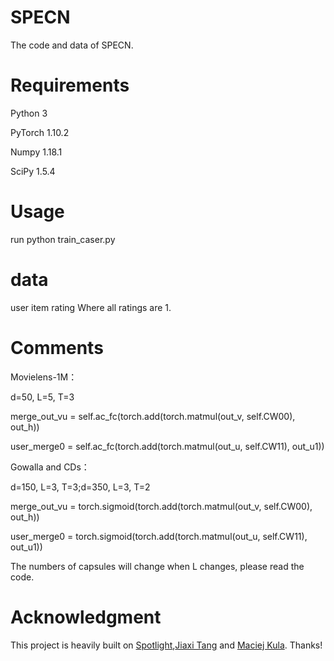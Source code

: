 # SPECN
The code and data of SPECN.

# Requirements
Python  3

PyTorch 1.10.2

Numpy   1.18.1

SciPy   1.5.4

# Usage
run python train_caser.py

# data
user item rating
Where all ratings are 1.

# Comments
Movielens-1M：

d=50, L=5, T=3

merge_out_vu = self.ac_fc(torch.add(torch.matmul(out_v, self.CW00), out_h))

user_merge0 = self.ac_fc(torch.add(torch.matmul(out_u, self.CW11), out_u1))

Gowalla and CDs：

d=150, L=3, T=3;d=350, L=3, T=2

merge_out_vu = torch.sigmoid(torch.add(torch.matmul(out_v, self.CW00), out_h))

user_merge0 = torch.sigmoid(torch.add(torch.matmul(out_u, self.CW11), out_u1))

The numbers of capsules will change when L changes, please read the code.

# Acknowledgment

This project is heavily built on [Spotlight](https://github.com/maciejkula/spotlight),[Jiaxi Tang](https://github.com/graytowne) and [Maciej Kula](https://github.com/maciejkula). Thanks!
